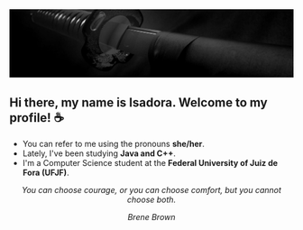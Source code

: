 <div align="center">
<img src="./assets/katana.png">
</div>

## Hi there, my name is Isadora. Welcome to my profile! ☕
- You can refer to me using the pronouns **she/her**.
- Lately, I've been studying **Java and C++**.
- I'm a Computer Science student at the **Federal University of Juiz de Fora (UFJF)**.

<p align="center"><i>You can choose courage, or you can choose comfort, but you cannot choose both.</i></p>
<p align="center"><i>Brene Brown</i></p>
